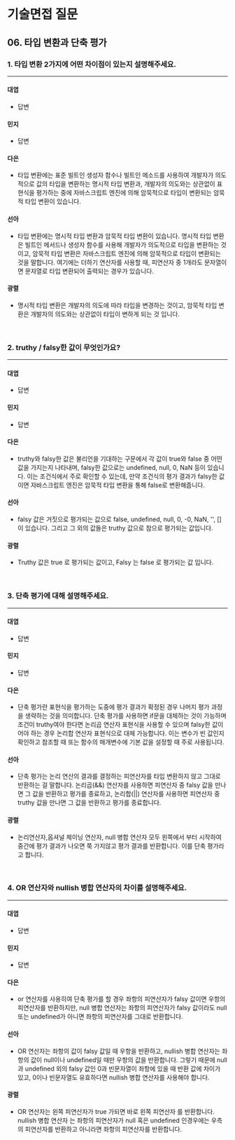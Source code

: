# 기술면접 질문

## 06. 타입 변환과 단축 평가

### 1. 타입 변환 2가지에 어떤 차이점이 있는지 설명해주세요.

<hr>

#### 대엽

- 답변

#### 민지

- 답변

#### 다은

- 타입 변환에는 표준 빌트인 생성자 함수나 빌트인 메소드를 사용하여 개발자가 의도적으로 값의 타입을 변환하는 명시적 타입 변환과, 개발자의 의도와는 상관없이 표현식을 평가하는 중에 자바스크립트 엔진에 의해 암묵적으로 타입이 변환되는 암묵적 타입 변환이 있습니다.

#### 선아

- 타입 변환에는 명시적 타입 변환과 암묵적 타입 변환이 있습니다. 명시적 타입 변환은 빌트인 메서드나 생성자 함수를 사용해 개발자가 의도적으로 타입을 변환하는 것이고, 암묵적 타입 변환은 자바스크립트 엔진에 의해 암묵적으로 타입이 변환되는 것을 말합니다. 여기에는 더하기 연산자를 사용할 때, 피연산자 중 1개라도 문자열이면 문자열로 타입 변환되어 출력되는 경우가 있습니다.

#### 광렬

- 명시적 타입 변환은 개발자의 의도에 따라 타입을 변경하는 것이고, 암묵적 타입 변환은 개발자의 의도와는 상관없이 타입이 변하게 되는 것 입니다.

<br>

### 2. truthy / falsy한 값이 무엇인가요?

<hr>

#### 대엽

- 답변

#### 민지

- 답변

#### 다은

- truthy와 falsy한 값은 불리언을 기대하는 구문에서 각 값이 true와 false 중 어떤 값을 가지는지 나타내며, falsy한 값으로는 undefined, null, 0, NaN 등이 있습니다. 이는 조건식에서 주로 확인할 수 있는데, 만약 조건식의 평가 결과가 falsy한 값이면 자바스크립트 엔진은 암묵적 타입 변환을 통해 false로 변환해줍니다.

#### 선아

- falsy 값은 거짓으로 평가되는 값으로 false, undefined, null, 0, -0, NaN, '', [] 이 있습니다. 그리고 그 외의 값들은 truthy 값으로 참으로 평가되는 값입니다.

#### 광렬

- Truthy 값은 true 로 평가되는 값이고, Falsy 는 false 로 평가되는 값 입니다.

<br>

### 3. 단축 평가에 대해 설명해주세요.

<hr>

#### 대엽

- 답변

#### 민지

- 답변

#### 다은

- 단축 평가란 표현식을 평가하는 도중에 평가 결과가 확정된 경우 나머지 평가 과정을 생략하는 것을 의미합니다. 단축 평가를 사용하면 if문을 대체하는 것이 가능하며 조건이 truthy여야 한다면 논리곱 연산자 표현식을 사용할 수 있으며 falsy한 값이어야 하는 경우 논리합 연산자 표현식으로 대체 가능합니다. 이는 변수가 빈 값인지 확인하고 참조할 때 또는 함수의 매개변수에 기본 값을 설정할 때 주로 사용됩니다.

#### 선아

- 단축 평가는 논리 연산의 결과를 결정하는 피연산자를 타입 변환하지 않고 그대로 반환하는 걸 말합니다. 논리곱(&&) 연산자를 사용하면 피연산자 중 falsy 값을 만나면 그 값을 반환하고 평가를 종료하고, 논리합(||) 연산자를 사용하면 피연산자 중 truthy 값을 만나면 그 값을 반환하고 평가를 종료합니다.

#### 광렬

- 논리연산자,옵셔널 체이닝 연산자, null 병합 연산자 모두 왼쪽에서 부터 시작하여 중간에 평가 결과가 나오면 쭉 가지않고 평가 결과를 반환합니다. 이를 단축 평가라고 합니다.

<br>

### 4. OR 연산자와 nullish 병합 연산자의 차이를 설명해주세요.

<hr>

#### 대엽

- 답변

#### 민지

- 답변

#### 다은

- or 연산자를 사용히여 단축 평가를 할 경우 좌항의 피연산자가 falsy 값이면 우항의 피연산자를 반환하지만, null 병합 연산자는 좌항의 피연산자가 falsy 값이라도 null 또는 undefined가 아니면 좌항의 피연산자를 그대로 반환합니다.

#### 선아

- OR 연산자는 좌항의 값이 falsy 값일 때 우항을 반환하고, nullish 병합 연산자는 좌항의 값이 null이나 undefined일 때만 우항의 값을 반환합니다. 그렇기 때문에 null과 undefined 외의 falsy 값인 0과 빈문자열이 좌항에 있을 때 반환 값에 차이가 있고, 0이나 빈문자열도 유효하다면 nullish 병합 연산자를 사용해야 합니다.

#### 광렬

- OR 연산자는 왼쪽 피연산자가 true 가되면 바로 왼쪽 피연산자 를 반환합니다. nullish 병합 연산자 는 좌항의 피연산자가 null 혹은 undefined 인경우에는 우측의 피연산자를 반환하고 아니라면 좌항의 피연산자를 반환합니다.
